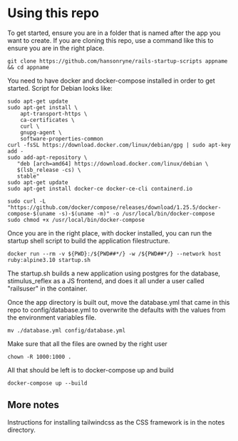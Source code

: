 # Using this repo
To get started, ensure you are in a folder that is named after the app you want to create. 
If you are cloning this repo, use a command like this to ensure you are in the right place.
```
git clone https://github.com/hansonryne/rails-startup-scripts appname && cd appname
```

You need to have docker and docker-compose installed in order to get started.
Script for Debian looks like:
```
sudo apt-get update
sudo apt-get install \
    apt-transport-https \
    ca-certificates \
    curl \
    gnupg-agent \
    software-properties-common
curl -fsSL https://download.docker.com/linux/debian/gpg | sudo apt-key add -
sudo add-apt-repository \
   "deb [arch=amd64] https://download.docker.com/linux/debian \
   $(lsb_release -cs) \
   stable"
sudo apt-get update
sudo apt-get install docker-ce docker-ce-cli containerd.io

sudo curl -L "https://github.com/docker/compose/releases/download/1.25.5/docker-compose-$(uname -s)-$(uname -m)" -o /usr/local/bin/docker-compose
sudo chmod +x /usr/local/bin/docker-compose
```

Once you are in the right place, with docker installed, you can run the startup shell script to build the application filestructure.
```
docker run --rm -v ${PWD}:/${PWD##*/} -w /${PWD##*/} --network host ruby:alpine3.10 startup.sh
```
The startup.sh builds a new application using postgres for the database, stimulus_reflex as a JS frontend, and does it all under a user called "railsuser" in the container.

Once the app directory is built out, move the database.yml that came in this repo to config/database.yml to overwrite the defaults with the values from the environment variables file.
```
mv ./database.yml config/database.yml
```

Make sure that all the files are owned by the right user
```
chown -R 1000:1000 .
```

All that should be left is to docker-compose up and build
```
docker-compose up --build
```

## More notes
Instructions for installing tailwindcss as the CSS framework is in the notes directory. 
